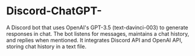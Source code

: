 # Discord-ChatGPT-
A Discord bot that uses OpenAI's GPT-3.5 (text-davinci-003) to generate responses in chat. The bot listens for messages, maintains a chat history, and replies when mentioned. It integrates Discord API and OpenAI API, storing chat history in a text file.
